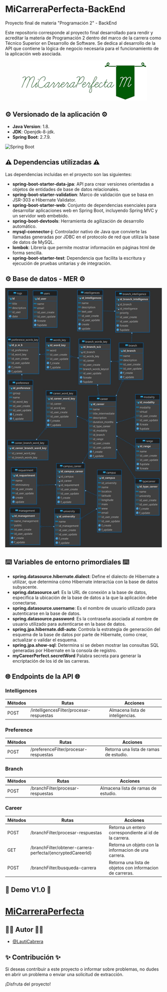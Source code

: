 # MiCarreraPerfecta-BackEnd

Proyecto final de materia "Programación 2" - BackEnd

Este repositorio corresponde al proyecto final desarrollado para rendir y acreditar la materia de Programación 2 dentro del marco de la carrera como Técnico Superior en Desarrollo de Software. Se dedica al desarrollo de la API que contiene la lógica de negocio necesaria para el funcionamiento de la aplicación web asociada.

<p align="center">
  <img src="https://github.com/LautiCabrera/MiCarreraPerfecta-FrontEnd/blob/main/assets/img/Logo.png?raw=true" alt="MiCarreraPerfecta">
</p>

## ⚙ Versionado de la aplicación ⚙

- **Java Version**: 1.8.
- **JDK**: Openjdk-8-jdk.
- **Spring Boot**: 2.7.9.

![Spring Boot](https://miro.medium.com/v2/resize:fit:1400/1*aXe6MaOyhdIP5WqdPHhSFw.png)

## ⚠ Dependencias utilizadas ⚠

Las dependencias incluidas en el proyecto son las siguientes:

- **spring-boot-starter-data-jpa**: API para crear versiones orientadas a objetos de entidades de base de datos relacionales.
- **spring-boot-starter-validation**: Marco de validación que se basa en JSR-303 e Hibernate Validator.
- **spring-boot-starter-web**: Conjunto de dependencias esenciales para desarrollar aplicaciones web en Spring Boot, incluyendo Spring MVC y un servidor web embebido.
- **spring-boot-devtools**: Herramienta de agilización de desarrollo automático.
- **mysql-connector-j**: Controlador nativo de Java que convierte las llamadas generadas por JDBC en el protocolo de red que utiliza la base de datos de MySQL.
- **lombok**: Librería que permite mostrar información en páginas html de forma sencilla.
- **spring-boot-starter-test**: Dependencia que facilita la escritura y ejecución de pruebas unitarias y de integración.

## ⚙ Base de datos - MER ⚙

<p align="center">
  <img src="https://github.com/LautiCabrera/MiCarreraPerfecta-FrontEnd/blob/main/assets/img/MER.jpeg?raw=true" alt="MER">
</p>

## ⌨️ Variables de entorno primordiales ⌨️

- **spring.datasource.hibernate.dialect**: Define el dialecto de Hibernate a utilizar, que determina cómo Hibernate interactúa con la base de datos subyacente.
- **spring.datasource.url**: Es la URL de conexión a la base de datos, especifica la ubicación de la base de datos a la que la aplicación debe conectarse.
- **spring.datasource.username**: Es el nombre de usuario utilizado para autenticarse en la base de datos.
- **spring.datasource.password**: Es la contraseña asociada al nombre de usuario utilizado para autenticarse en la base de datos.
- **spring.jpa.hibernate.ddl-auto**: Controla la estrategia de generación del esquema de la base de datos por parte de Hibernate, como crear, actualizar o validar el esquema.
- **spring.jpa.show-sql**: Determina si se deben mostrar las consultas SQL generadas por Hibernate en la consola de registro.
- **myCareerPerfect.secretWord** Palabra secreta para generar la encriptación de los id de las carreras.

## 🌐 Endpoints de la API 🌐

### Intelligences

| Métodos | Rutas                                    | Acciones                                            |
|---------|------------------------------------------|-----------------------------------------------------|
| POST    | /intelligencesFilter/procesar-respuestas | Almacena lista de inteligencias.                    |

### Preference

| Métodos | Rutas                                    | Acciones                                            |
|---------|------------------------------------------|-----------------------------------------------------|
| POST    | /preferenceFilter/procesar-respuestas    | Retorna una lista de ramas de estudio.              |

### Branch

| Métodos | Rutas                                    | Acciones                                            |
|---------|------------------------------------------|-----------------------------------------------------|
| POST    | /branchFilter/procesar-respuestas        | Almacena lista de ramas de estudio.                 |

### Career

| Métodos | Rutas                                                              | Acciones                                                  |
|---------|--------------------------------------------------------------------|-----------------------------------------------------------|
| POST    | /branchFilter/procesar-respuestas                                  | Retorna un entero correspondiente al id de la carrera.    |
| GET     | /branchFilter/obtener-carrera-perfecta/{encryptedCareerId}         | Retorna un objeto con la informacion de una carrera.      |
| POST    | /branchFilter/busqueda-carrera                                     | Retorna una lista de objetos con informacion de carreras. |


## 📱 Demo V1.0 📲 

# [MiCarreraPerfecta](https://mi-carrera-perfecta-front-end.vercel.app/)

## 👨‍💻 Autor 👨‍💻

- [@LautiCabrera](https://github.com/LautiCabrera)

## ✨ Contribución ✨

Si deseas contribuir a este proyecto o informar sobre problemas, no dudes en abrir un problema o enviar una solicitud de extracción.

¡Disfruta del proyecto!

